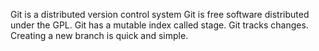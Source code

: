 Git is a distributed version control system
Git is free software distributed under the GPL.
Git has a mutable index called stage.
Git tracks changes.
Creating a new branch is quick and simple.

